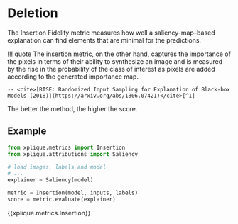 # Deletion

The Insertion Fidelity metric measures how well a saliency-map–based explanation can find elements that are minimal for the predictions.

!!! quote
    The insertion metric, on the other hand, captures the importance of the
    pixels in terms of their ability to synthesize an image and is measured by the rise in the
    probability of the class of interest as pixels are added according to the generated importance
    map. 
    
    -- <cite>[RISE: Randomized Input Sampling for Explanation of Black-box Models (2018)](https://arxiv.org/abs/1806.07421)</cite>[^1]

The better the method, the higher the score.

## Example

```python
from xplique.metrics import Insertion
from xplique.attributions import Saliency

# load images, labels and model
# ...
explainer = Saliency(model)

metric = Insertion(model, inputs, labels)
score = metric.evaluate(explainer)
```

{{xplique.metrics.Insertion}}

[^1]:[RISE: Randomized Input Sampling for Explanation of Black-box Models (2018)](https://arxiv.org/abs/1806.07421)